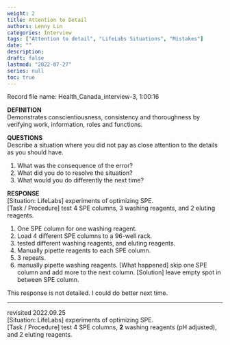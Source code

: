 ```yaml
---
weight: 2
title: Attention to Detail
authors: Lenny Lin
categories: Interview
tags: ["Attention to detail", "LifeLabs Situations", "Mistakes"]
date: ""
description: 
draft: false
lastmod: "2022-07-27"
series: null
toc: true
---
```




Record file name: Health_Canada_interview-3, 1:00:16  

**DEFINITION**  
Demonstrates conscientiousness, consistency and thoroughness by verifying work, information, roles and functions.  

**QUESTIONS**  
Describe a situation where you did not pay as close attention to the details as you should have.

1) What was the consequence of the error?  
2) What did you do to resolve the situation?  
3) What would you do differently the next time?  

**RESPONSE**  
[Situation: LifeLabs] experiments of optimizing SPE.  
[Task / Procedure] test 4 SPE columns, 3 washing reagents, and 2 eluting reagents.  
1) One SPE column for one washing reagent.  
2) Load 4 different SPE columns to a 96-well rack.  
3) tested different washing reagents, and eluting reagents.  
4) Manually pipette reagents to each SPE column.  
5) 3 repeats.  
6) manually pipette washing reagents.
[What happened] skip one SPE column and add more to the next column.
[Solution]  leave empty spot in between SPE column.

This response is not detailed.  I could do better next time.  

---

revisited 2022.09.25  
[Situation: LifeLabs] experiments of optimizing SPE.  
[Task / Procedure] test 4 SPE columns, <b>2</b> washing reagents (pH adjusted), and 2 eluting reagents.  
